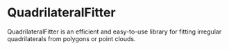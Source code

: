 # QuadrilateralFitter
QuadrilateralFitter is an efficient and easy-to-use library for fitting irregular quadrilaterals from polygons or point clouds.
